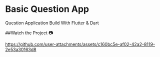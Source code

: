 # Basic Question App

Question Application Build With Flutter & Dart 

##Watch the Project 📷

https://github.com/user-attachments/assets/c160bc5e-af02-42a2-8119-2e53a30163d8

</br>
